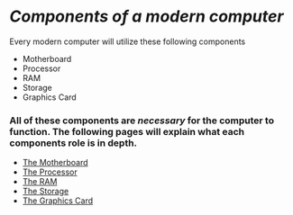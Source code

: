 # *Components of a modern computer*
Every modern computer will utilize these following components
- Motherboard
- Processor
- RAM
- Storage
- Graphics Card
### All of these components are *necessary* for the computer to function. The following pages will explain what each components role is in depth.

- [The Motherboard](./Motherboard.md)
- [The Processor](./Processor.md)
- [The RAM](./RAM.md)
- [The Storage](./Storage.md)
- [The Graphics Card](./GraphicsCard.md)
